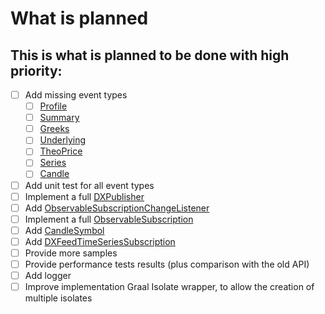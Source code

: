 ﻿# What is planned

## This is what is planned to be done with **high priority**:
- [ ] Add missing event types
    - [ ] [Profile](https://docs.dxfeed.com/dxfeed/api/com/dxfeed/event/market/Profile.html)
    - [ ] [Summary](https://docs.dxfeed.com/dxfeed/api/com/dxfeed/event/market/Summary.html)
    - [ ] [Greeks](https://docs.dxfeed.com/dxfeed/api/com/dxfeed/event/option/Greeks.html)
    - [ ] [Underlying](https://docs.dxfeed.com/dxfeed/api/com/dxfeed/event/option/Underlying.html)
    - [ ] [TheoPrice](https://docs.dxfeed.com/dxfeed/api/com/dxfeed/event/option/TheoPrice.html)
    - [ ] [Series](https://docs.dxfeed.com/dxfeed/api/com/dxfeed/event/option/Series.html)
    - [ ] [Candle](https://docs.dxfeed.com/dxfeed/api/com/dxfeed/event/candle/Candle.html)
- [ ] Add unit test for all event types
- [ ] Implement a full [DXPublisher](https://docs.dxfeed.com/dxfeed/api/com/dxfeed/api/DXPublisher.html)
- [ ] Add [ObservableSubscriptionChangeListener](https://docs.dxfeed.com/dxfeed/api/com/dxfeed/api/osub/ObservableSubscriptionChangeListener.html)
- [ ] Implement a full [ObservableSubscription](https://docs.dxfeed.com/dxfeed/api/com/dxfeed/api/osub/ObservableSubscription.html)
- [ ] Add [CandleSymbol](https://docs.dxfeed.com/dxfeed/api/com/dxfeed/event/candle/CandleSymbol.html)
- [ ] Add [DXFeedTimeSeriesSubscription](https://docs.dxfeed.com/dxfeed/api/com/dxfeed/api/DXFeedTimeSeriesSubscription.html)
- [ ] Provide more samples
- [ ] Provide performance tests results (plus comparison with the old API)
- [ ] Add logger
- [ ] Improve implementation Graal Isolate wrapper, to allow the creation of multiple isolates
